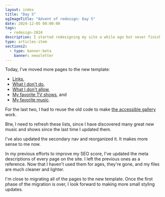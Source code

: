 ```yaml
---
layout: index
title: "Day 5"
ogImageTitle: "Advent of redesign: Day 5"
date: 2024-12-05 08:00:00
tags:
  - redesign-2024
description: I started redesigning my site a while ago but never finished it, so I thought it would be a good idea to finish it this Advent. This is day 5.
type: articles-item
sections2:
  - type: banner-beta
    banner: newsletter
---
```


Today, I've moved more pages to the new template:

- [Links](/links/),
- [What I don't do](/no-skills/),
- [What I don't allow](/no-ads/),
- [My favorite TV shows](/favorites/tv/), and
- [My favorite music](/favorites/music/).

For the last two, I had to reuse the old code to make [the accessible gallery](/articles/how-to-build-an-expandable-accessible-gallery/) work.

Btw, I need to refresh these lists, since I have discovered many great new music and shows since the last time I updated them.

I've also updated the secondary nav and reorganized it. It makes more sense to me now.

In my previous efforts to improve my SEO score, I've updated the meta descriptions of every page on the site. I left the previous ones as a reference. Now that I haven't used them for ages, they're gone, and my files are much cleaner and lighter.

I'm close to migrating all of the pages to the new template. Once the first phase of the migration is over, I look forward to making more small styling updates.
